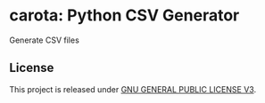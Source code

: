 # carota: Python CSV Generator

Generate CSV files

## License

This project is released under [GNU GENERAL PUBLIC LICENSE V3](https://www.gnu.org/licenses/gpl-3.0.en.html).
